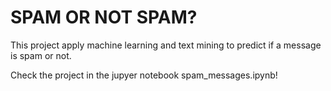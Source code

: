 # SPAM OR NOT SPAM?
This project apply machine learning and text mining to predict if a message is spam or not.

Check the project in the jupyer notebook spam_messages.ipynb!

